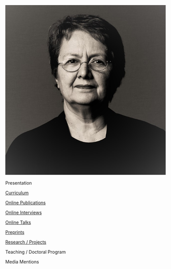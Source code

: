 
![Olga Pombo](./images/OPombo_Nancy.jpg)

Presentation

[Curriculum](curriculum.md)

[Online Publications](online_publications.md)

[Online Interviews](onlineinterviews.md)

[Online Talks](onlinetalks.md)

[Preprints](preprints.md)

[Research / Projects](research.md)

Teaching / Doctoral Program

Media Mentions


